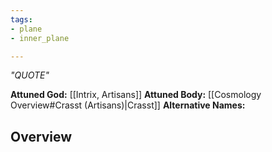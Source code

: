 ```yaml
---
tags:
- plane
- inner_plane

---
```

*"QUOTE"*

**Attuned God:** [[Intrix, Artisans]]
**Attuned Body:** [[Cosmology Overview#Crasst (Artisans)|Crasst]]
**Alternative Names:** 
## Overview